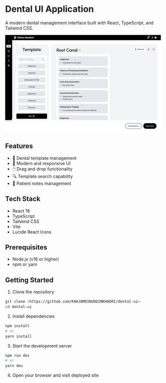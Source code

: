 # Dental UI Application

A modern dental management interface built with React, TypeScript, and Tailwind CSS.

![Screenshot](Screenshot_image.png)

## Features

- 🦷 Dental template management
- 🎨 Modern and responsive UI
- 🖱️ Drag and drop functionality
- 🔍 Template search capability
- 📝 Patient notes management

## Tech Stack

- React 18
- TypeScript
- Tailwind CSS
- Vite
- Lucide React Icons

## Prerequisites

- Node.js (v16 or higher)
- npm or yarn

## Getting Started

1. Clone the repository
````bash
git clone <https://github.com/KHAJAMOINUDDINKHADRI/dental-ui>
cd dental-ui
````

2. Install dependencies
````bash
npm install
# or
yarn install
````
3. Start the development server
````bash
npm run dev
# or
yarn dev
````
4. Open your browser and visit deployed site


